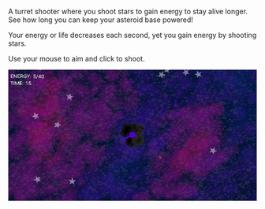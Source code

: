 A turret shooter where you shoot stars to gain energy to stay alive longer.
See how long you can keep your asteroid base powered!

Your energy or life decreases each second, yet you gain energy by shooting stars.

Use your mouse to aim and click to shoot.

![screenshot](star_shooter_readme_screenshot.png)
